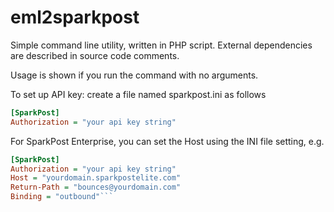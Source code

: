 # eml2sparkpost
Simple command line utility, written in PHP script.
External dependencies are described in source code comments.

Usage is shown if you run the command with no arguments.

To set up API key: create a file named sparkpost.ini as follows

```INI
[SparkPost]
Authorization = "your api key string"
```
For SparkPost Enterprise, you can set the Host using the INI file setting, e.g.

```INI
[SparkPost]
Authorization = "your api key string"
Host = "yourdomain.sparkpostelite.com"
Return-Path = "bounces@yourdomain.com"
Binding = "outbound"```